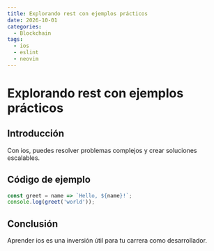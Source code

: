 ```yaml
---
title: Explorando rest con ejemplos prácticos
date: 2026-10-01
categories:
  - Blockchain
tags:
  - ios
  - eslint
  - neovim
---
```


# Explorando rest con ejemplos prácticos

## Introducción

Con ios, puedes resolver problemas complejos y crear soluciones escalables.

## Código de ejemplo

```javascript
const greet = name => `Hello, ${name}!`;
console.log(greet('world'));
```

## Conclusión

Aprender ios es una inversión útil para tu carrera como desarrollador.